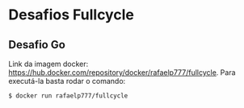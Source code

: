 Desafios Fullcycle
===

## Desafio Go
Link da imagem docker: https://hub.docker.com/repository/docker/rafaelp777/fullcycle.
Para executá-la basta rodar o comando:
```console
$ docker run rafaelp777/fullcycle
```
